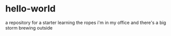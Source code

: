 # hello-world
a repository for a starter learning the ropes
i'm in my office and there's a big storm brewing outside
